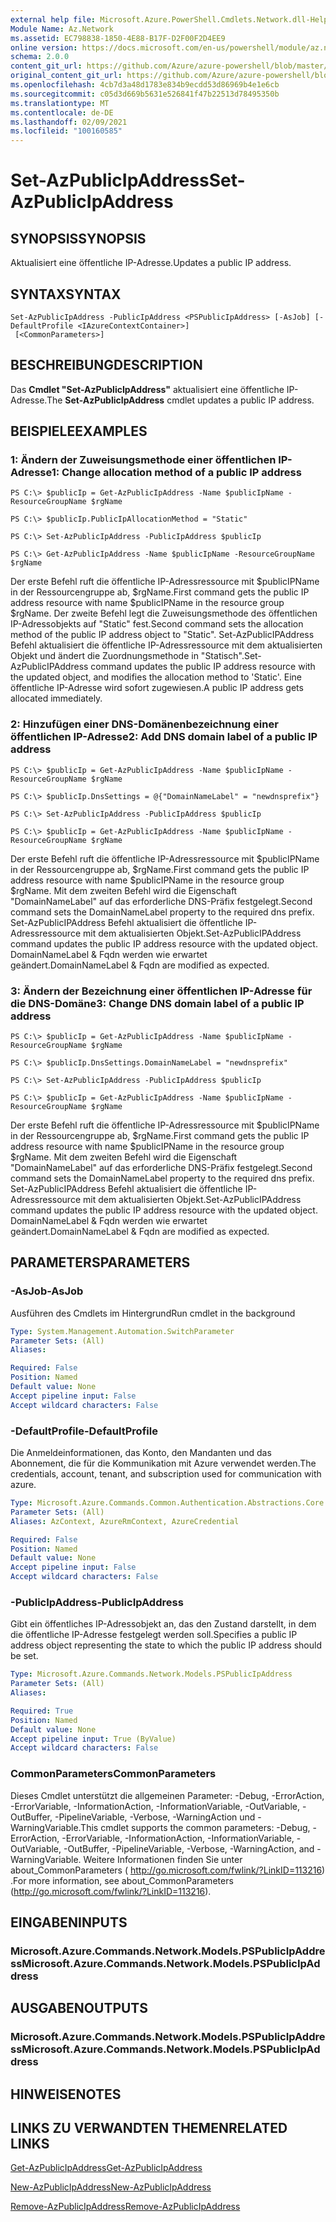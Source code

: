 ```yaml
---
external help file: Microsoft.Azure.PowerShell.Cmdlets.Network.dll-Help.xml
Module Name: Az.Network
ms.assetid: EC798838-1850-4E88-B17F-D2F00F2D4EE9
online version: https://docs.microsoft.com/en-us/powershell/module/az.network/set-azpublicipaddress
schema: 2.0.0
content_git_url: https://github.com/Azure/azure-powershell/blob/master/src/Network/Network/help/Set-AzPublicIpAddress.md
original_content_git_url: https://github.com/Azure/azure-powershell/blob/master/src/Network/Network/help/Set-AzPublicIpAddress.md
ms.openlocfilehash: 4cb7d3a48d1783e834b9ecdd53d86969b4e1e6cb
ms.sourcegitcommit: c05d3d669b5631e526841f47b22513d78495350b
ms.translationtype: MT
ms.contentlocale: de-DE
ms.lasthandoff: 02/09/2021
ms.locfileid: "100160585"
---
```

# <span data-ttu-id="54824-101">Set-AzPublicIpAddress</span><span class="sxs-lookup"><span data-stu-id="54824-101">Set-AzPublicIpAddress</span></span>

## <span data-ttu-id="54824-102">SYNOPSIS</span><span class="sxs-lookup"><span data-stu-id="54824-102">SYNOPSIS</span></span>
<span data-ttu-id="54824-103">Aktualisiert eine öffentliche IP-Adresse.</span><span class="sxs-lookup"><span data-stu-id="54824-103">Updates a public IP address.</span></span>

## <span data-ttu-id="54824-104">SYNTAX</span><span class="sxs-lookup"><span data-stu-id="54824-104">SYNTAX</span></span>

```
Set-AzPublicIpAddress -PublicIpAddress <PSPublicIpAddress> [-AsJob] [-DefaultProfile <IAzureContextContainer>]
 [<CommonParameters>]
```

## <span data-ttu-id="54824-105">BESCHREIBUNG</span><span class="sxs-lookup"><span data-stu-id="54824-105">DESCRIPTION</span></span>
<span data-ttu-id="54824-106">Das **Cmdlet "Set-AzPublicIpAddress"** aktualisiert eine öffentliche IP-Adresse.</span><span class="sxs-lookup"><span data-stu-id="54824-106">The **Set-AzPublicIpAddress** cmdlet updates a public IP address.</span></span>

## <span data-ttu-id="54824-107">BEISPIELE</span><span class="sxs-lookup"><span data-stu-id="54824-107">EXAMPLES</span></span>

### <span data-ttu-id="54824-108">1: Ändern der Zuweisungsmethode einer öffentlichen IP-Adresse</span><span class="sxs-lookup"><span data-stu-id="54824-108">1: Change allocation method of a public IP address</span></span>
```
PS C:\> $publicIp = Get-AzPublicIpAddress -Name $publicIpName -ResourceGroupName $rgName

PS C:\> $publicIp.PublicIpAllocationMethod = "Static"
    
PS C:\> Set-AzPublicIpAddress -PublicIpAddress $publicIp

PS C:\> Get-AzPublicIpAddress -Name $publicIpName -ResourceGroupName $rgName
```

 <span data-ttu-id="54824-109">Der erste Befehl ruft die öffentliche IP-Adressressource mit $publicIPName in der Ressourcengruppe ab, $rgName.</span><span class="sxs-lookup"><span data-stu-id="54824-109">First command gets the public IP address resource with name $publicIPName in the resource group $rgName.</span></span>
<span data-ttu-id="54824-110">Der zweite Befehl legt die Zuweisungsmethode des öffentlichen IP-Adressobjekts auf "Static" fest.</span><span class="sxs-lookup"><span data-stu-id="54824-110">Second command sets the allocation method of the public IP address object to "Static".</span></span>
<span data-ttu-id="54824-111">Set-AzPublicIPAddress Befehl aktualisiert die öffentliche IP-Adressressource mit dem aktualisierten Objekt und ändert die Zuordnungsmethode in "Statisch".</span><span class="sxs-lookup"><span data-stu-id="54824-111">Set-AzPublicIPAddress command updates the public IP address resource with the updated object, and modifies the allocation method to 'Static'.</span></span> <span data-ttu-id="54824-112">Eine öffentliche IP-Adresse wird sofort zugewiesen.</span><span class="sxs-lookup"><span data-stu-id="54824-112">A public IP address gets allocated immediately.</span></span>

### <span data-ttu-id="54824-113">2: Hinzufügen einer DNS-Domänenbezeichnung einer öffentlichen IP-Adresse</span><span class="sxs-lookup"><span data-stu-id="54824-113">2: Add DNS domain label of a public IP address</span></span>
```
PS C:\> $publicIp = Get-AzPublicIpAddress -Name $publicIpName -ResourceGroupName $rgName

PS C:\> $publicIp.DnsSettings = @{"DomainNameLabel" = "newdnsprefix"}
    
PS C:\> Set-AzPublicIpAddress -PublicIpAddress $publicIp

PS C:\> $publicIp = Get-AzPublicIpAddress -Name $publicIpName -ResourceGroupName $rgName
```

<span data-ttu-id="54824-114">Der erste Befehl ruft die öffentliche IP-Adressressource mit $publicIPName in der Ressourcengruppe ab, $rgName.</span><span class="sxs-lookup"><span data-stu-id="54824-114">First command gets the public IP address resource with name $publicIPName in the resource group $rgName.</span></span>
<span data-ttu-id="54824-115">Mit dem zweiten Befehl wird die Eigenschaft "DomainNameLabel" auf das erforderliche DNS-Präfix festgelegt.</span><span class="sxs-lookup"><span data-stu-id="54824-115">Second command sets the DomainNameLabel property to the required dns prefix.</span></span>
<span data-ttu-id="54824-116">Set-AzPublicIPAddress Befehl aktualisiert die öffentliche IP-Adressressource mit dem aktualisierten Objekt.</span><span class="sxs-lookup"><span data-stu-id="54824-116">Set-AzPublicIPAddress command updates the public IP address resource with the updated object.</span></span> <span data-ttu-id="54824-117">DomainNameLabel & Fqdn werden wie erwartet geändert.</span><span class="sxs-lookup"><span data-stu-id="54824-117">DomainNameLabel & Fqdn are modified as expected.</span></span>
    
### <span data-ttu-id="54824-118">3: Ändern der Bezeichnung einer öffentlichen IP-Adresse für die DNS-Domäne</span><span class="sxs-lookup"><span data-stu-id="54824-118">3: Change DNS domain label of a public IP address</span></span>
```
PS C:\> $publicIp = Get-AzPublicIpAddress -Name $publicIpName -ResourceGroupName $rgName

PS C:\> $publicIp.DnsSettings.DomainNameLabel = "newdnsprefix"
    
PS C:\> Set-AzPublicIpAddress -PublicIpAddress $publicIp

PS C:\> $publicIp = Get-AzPublicIpAddress -Name $publicIpName -ResourceGroupName $rgName
```

<span data-ttu-id="54824-119">Der erste Befehl ruft die öffentliche IP-Adressressource mit $publicIPName in der Ressourcengruppe ab, $rgName.</span><span class="sxs-lookup"><span data-stu-id="54824-119">First command gets the public IP address resource with name $publicIPName in the resource group $rgName.</span></span>
<span data-ttu-id="54824-120">Mit dem zweiten Befehl wird die Eigenschaft "DomainNameLabel" auf das erforderliche DNS-Präfix festgelegt.</span><span class="sxs-lookup"><span data-stu-id="54824-120">Second command sets the DomainNameLabel property to the required dns prefix.</span></span>
<span data-ttu-id="54824-121">Set-AzPublicIPAddress Befehl aktualisiert die öffentliche IP-Adressressource mit dem aktualisierten Objekt.</span><span class="sxs-lookup"><span data-stu-id="54824-121">Set-AzPublicIPAddress command updates the public IP address resource with the updated object.</span></span> <span data-ttu-id="54824-122">DomainNameLabel & Fqdn werden wie erwartet geändert.</span><span class="sxs-lookup"><span data-stu-id="54824-122">DomainNameLabel & Fqdn are modified as expected.</span></span>

## <span data-ttu-id="54824-123">PARAMETERS</span><span class="sxs-lookup"><span data-stu-id="54824-123">PARAMETERS</span></span>

### <span data-ttu-id="54824-124">-AsJob</span><span class="sxs-lookup"><span data-stu-id="54824-124">-AsJob</span></span>
<span data-ttu-id="54824-125">Ausführen des Cmdlets im Hintergrund</span><span class="sxs-lookup"><span data-stu-id="54824-125">Run cmdlet in the background</span></span>

```yaml
Type: System.Management.Automation.SwitchParameter
Parameter Sets: (All)
Aliases:

Required: False
Position: Named
Default value: None
Accept pipeline input: False
Accept wildcard characters: False
```

### <span data-ttu-id="54824-126">-DefaultProfile</span><span class="sxs-lookup"><span data-stu-id="54824-126">-DefaultProfile</span></span>
<span data-ttu-id="54824-127">Die Anmeldeinformationen, das Konto, den Mandanten und das Abonnement, die für die Kommunikation mit Azure verwendet werden.</span><span class="sxs-lookup"><span data-stu-id="54824-127">The credentials, account, tenant, and subscription used for communication with azure.</span></span>

```yaml
Type: Microsoft.Azure.Commands.Common.Authentication.Abstractions.Core.IAzureContextContainer
Parameter Sets: (All)
Aliases: AzContext, AzureRmContext, AzureCredential

Required: False
Position: Named
Default value: None
Accept pipeline input: False
Accept wildcard characters: False
```

### <span data-ttu-id="54824-128">-PublicIpAddress</span><span class="sxs-lookup"><span data-stu-id="54824-128">-PublicIpAddress</span></span>
<span data-ttu-id="54824-129">Gibt ein öffentliches IP-Adressobjekt an, das den Zustand darstellt, in dem die öffentliche IP-Adresse festgelegt werden soll.</span><span class="sxs-lookup"><span data-stu-id="54824-129">Specifies a public IP address object representing the state to which the public IP address should be set.</span></span>

```yaml
Type: Microsoft.Azure.Commands.Network.Models.PSPublicIpAddress
Parameter Sets: (All)
Aliases:

Required: True
Position: Named
Default value: None
Accept pipeline input: True (ByValue)
Accept wildcard characters: False
```

### <span data-ttu-id="54824-130">CommonParameters</span><span class="sxs-lookup"><span data-stu-id="54824-130">CommonParameters</span></span>
<span data-ttu-id="54824-131">Dieses Cmdlet unterstützt die allgemeinen Parameter: -Debug, -ErrorAction, -ErrorVariable, -InformationAction, -InformationVariable, -OutVariable, -OutBuffer, -PipelineVariable, -Verbose, -WarningAction und -WarningVariable.</span><span class="sxs-lookup"><span data-stu-id="54824-131">This cmdlet supports the common parameters: -Debug, -ErrorAction, -ErrorVariable, -InformationAction, -InformationVariable, -OutVariable, -OutBuffer, -PipelineVariable, -Verbose, -WarningAction, and -WarningVariable.</span></span> <span data-ttu-id="54824-132">Weitere Informationen finden Sie unter about_CommonParameters ( http://go.microsoft.com/fwlink/?LinkID=113216) .</span><span class="sxs-lookup"><span data-stu-id="54824-132">For more information, see about_CommonParameters (http://go.microsoft.com/fwlink/?LinkID=113216).</span></span>

## <span data-ttu-id="54824-133">EINGABEN</span><span class="sxs-lookup"><span data-stu-id="54824-133">INPUTS</span></span>

### <span data-ttu-id="54824-134">Microsoft.Azure.Commands.Network.Models.PSPublicIpAddress</span><span class="sxs-lookup"><span data-stu-id="54824-134">Microsoft.Azure.Commands.Network.Models.PSPublicIpAddress</span></span>

## <span data-ttu-id="54824-135">AUSGABEN</span><span class="sxs-lookup"><span data-stu-id="54824-135">OUTPUTS</span></span>

### <span data-ttu-id="54824-136">Microsoft.Azure.Commands.Network.Models.PSPublicIpAddress</span><span class="sxs-lookup"><span data-stu-id="54824-136">Microsoft.Azure.Commands.Network.Models.PSPublicIpAddress</span></span>

## <span data-ttu-id="54824-137">HINWEISE</span><span class="sxs-lookup"><span data-stu-id="54824-137">NOTES</span></span>

## <span data-ttu-id="54824-138">LINKS ZU VERWANDTEN THEMEN</span><span class="sxs-lookup"><span data-stu-id="54824-138">RELATED LINKS</span></span>

[<span data-ttu-id="54824-139">Get-AzPublicIpAddress</span><span class="sxs-lookup"><span data-stu-id="54824-139">Get-AzPublicIpAddress</span></span>](./Get-AzPublicIpAddress.md)

[<span data-ttu-id="54824-140">New-AzPublicIpAddress</span><span class="sxs-lookup"><span data-stu-id="54824-140">New-AzPublicIpAddress</span></span>](./New-AzPublicIpAddress.md)

[<span data-ttu-id="54824-141">Remove-AzPublicIpAddress</span><span class="sxs-lookup"><span data-stu-id="54824-141">Remove-AzPublicIpAddress</span></span>](./Remove-AzPublicIpAddress.md)


